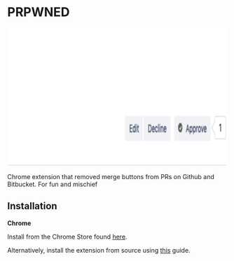 PRPWNED
=============

![](images/screenshot.png)

Chrome extension that removed merge buttons from PRs on Github and Bitbucket. For fun and mischief 

Installation
------------

**Chrome**

Install from the Chrome Store found [here](https://chrome.google.com/webstore/detail/prpwned/jlghcipebfjpbgpbimmhpknjaljneeof).

Alternatively, install the extension from source using [this](https://www.mattcutts.com/blog/how-to-install-a-chrome-extension-from-github/) guide.
